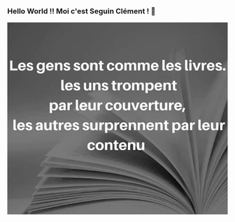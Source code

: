 ### Hello World !! Moi c'est Seguin Clément ! 👋

![Cover](/img/43fa9a744c35f9544aa6204cd45939c6.png)
